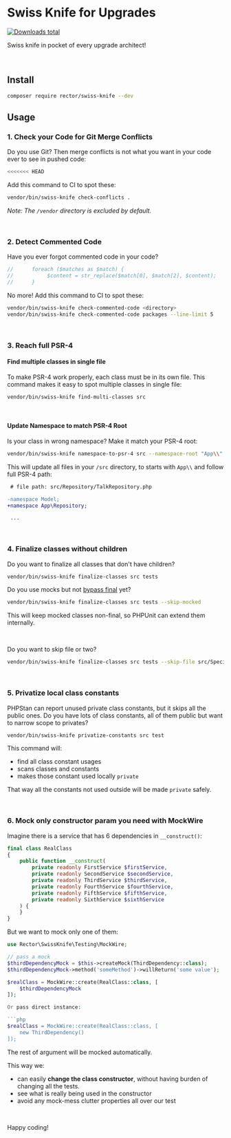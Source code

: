 # Swiss Knife for Upgrades

[![Downloads total](https://img.shields.io/packagist/dt/rector/swiss-knife.svg?style=flat-square)](https://packagist.org/packages/rector/swiss-knife/stats)

Swiss knife in pocket of every upgrade architect!

<br>

## Install

```bash
composer require rector/swiss-knife --dev
```

## Usage

### 1. Check your Code for Git Merge Conflicts

Do you use Git? Then merge conflicts is not what you want in your code ever to see in pushed code:

```bash
<<<<<<< HEAD
````

Add this command to CI to spot these:

```bash
vendor/bin/swiss-knife check-conflicts .
```

*Note: The `/vendor` directory is excluded by default.*

<br>

### 2. Detect Commented Code

Have you ever forgot commented code in your code?

```php
//      foreach ($matches as $match) {
//           $content = str_replace($match[0], $match[2], $content);
//      }
```

No more! Add this command to CI to spot these:

```bash
vendor/bin/swiss-knife check-commented-code <directory>
vendor/bin/swiss-knife check-commented-code packages --line-limit 5
```

<br>

### 3. Reach full PSR-4

#### Find multiple classes in single file

To make PSR-4 work properly, each class must be in its own file. This command makes it easy to spot multiple classes in single file:

```bash
vendor/bin/swiss-knife find-multi-classes src
```

<br>

#### Update Namespace to match PSR-4 Root

Is your class in wrong namespace? Make it match your PSR-4 root:

```bash
vendor/bin/swiss-knife namespace-to-psr-4 src --namespace-root "App\\"
```

This will update all files in your `/src` directory, to starts with `App\\` and follow full PSR-4 path:

```diff
 # file path: src/Repository/TalkRepository.php

-namespace Model;
+namespace App\Repository;

 ...
```

<br>

### 4. Finalize classes without children

Do you want to finalize all classes that don't have children?

```bash
vendor/bin/swiss-knife finalize-classes src tests
```

Do you use mocks but not [bypass final](https://tomasvotruba.com/blog/2019/03/28/how-to-mock-final-classes-in-phpunit) yet?

```bash
vendor/bin/swiss-knife finalize-classes src tests --skip-mocked
```

This will keep mocked classes non-final, so PHPUnit can extend them internally.

<br>

Do you want to skip file or two?

```bash
vendor/bin/swiss-knife finalize-classes src tests --skip-file src/SpecialProxy.php
```

<br>

### 5. Privatize local class constants

PHPStan can report unused private class constants, but it skips all the public ones.
Do you have lots of class constants, all of them public but want to narrow scope to privates?

```bash
vendor/bin/swiss-knife privatize-constants src test
```

This command will:

* find all class constant usages
* scans classes and constants
* makes those constant used locally `private`

That way all the constants not used outside will be made `private` safely.

<br>

### 6. Mock only constructor param you need with MockWire

Imagine there is a service that has 6 dependencies in `__construct()`:

```php
final class RealClass
{
    public function __construct(
        private readonly FirstService $firstService,
        private readonly SecondService $secondService,
        private readonly ThirdService $thirdService,
        private readonly FourthService $fourthService,
        private readonly FifthService $fifthService,
        private readonly SixthService $sixthService
    ) {
    }
}
```

But we want to mock only one of them:

```php
use Rector\SwissKnife\Testing\MockWire;

// pass a mock
$thirdDependencyMock = $this->createMock(ThirdDependency::class);
$thirdDependencyMock->method('someMethod')->willReturn('some value');

$realClass = MockWire::create(RealClass::class, [
    $thirdDependencyMock
]);

Or pass direct instance:

```php
$realClass = MockWire::create(RealClass::class, [
    new ThirdDependency()
]);
```

The rest of argument will be mocked automatically.

This way we:

* can easily **change the class constructor**, without having burden of changing all the tests.
* see what is really being used in the constructor
* avoid any mock-mess clutter properties all over our test

<br>

Happy coding!
